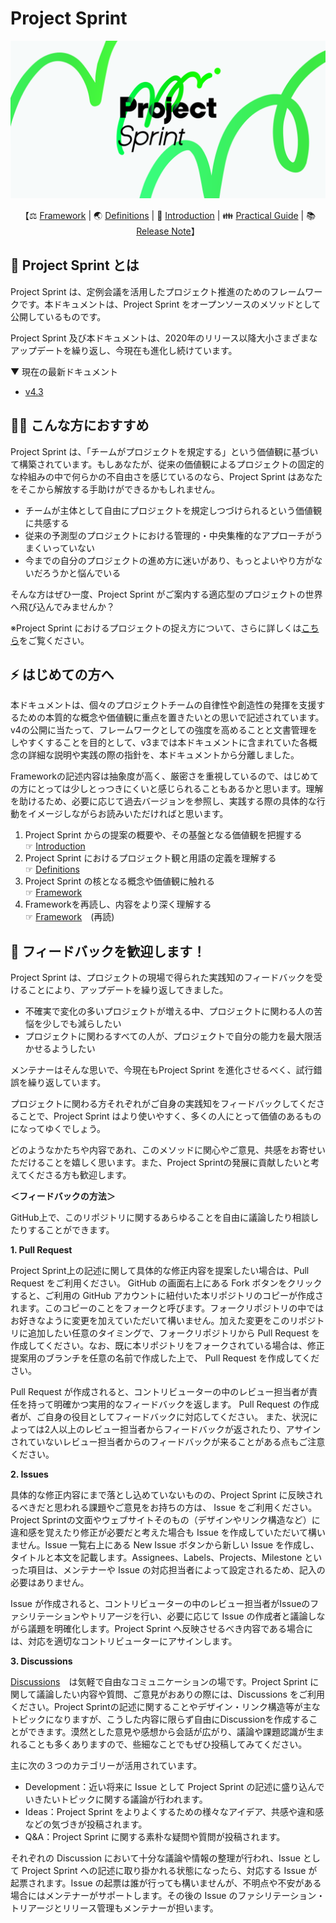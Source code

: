 # Project Sprint

<p align="center">
  <img src='project-sprint/images/pjs_og.png' width=600>
</p>

<p align="center">
    【⚖️ <a href="project-sprint/v4.3/framework.md">Framework</a> | 🌏 <a href="project-sprint/v4.3/definitions.md">Definitions</a> | 🚀 <a href="project-sprint/v4.3/introduction.md">Introduction</a> | 👪 <a href="practical-guide/README.md">Practical Guide</a> | 📚 <a href="https://github.com/copilot-jp/project-sprint/releases">Release Note</a>】

</p>

## 📍 Project Sprint とは

Project Sprint は、定例会議を活用したプロジェクト推進のためのフレームワークです。本ドキュメントは、Project Sprint をオープンソースのメソッドとして公開しているものです。

Project Sprint 及び本ドキュメントは、2020年のリリース以降大小さまざまなアップデートを繰り返し、今現在も進化し続けています。

▼ 現在の最新ドキュメント

* [v4.3](project-sprint/v4.3/README.md)

## 🙆‍♂️ こんな方におすすめ

Project Sprint は、「チームがプロジェクトを規定する」という価値観に基づいて構築されています。もしあなたが、従来の価値観によるプロジェクトの固定的な枠組みの中で何らかの不自由さを感じているのなら、Project Sprint はあなたをそこから解放する手助けができるかもしれません。

* チームが主体として自由にプロジェクトを規定しつづけられるという価値観に共感する
* 従来の予測型のプロジェクトにおける管理的・中央集権的なアプローチがうまくいっていない
* 今までの自分のプロジェクトの進め方に迷いがあり、もっとよいやり方がないだろうかと悩んでいる

そんな方はぜひ一度、Project Sprint がご案内する適応型のプロジェクトの世界へ飛び込んでみませんか？

※Project Sprint におけるプロジェクトの捉え方について、さらに詳しくは[こちら](JA/v4.3/definitions.md)をご覧ください。

## ⚡️ はじめての方へ

本ドキュメントは、個々のプロジェクトチームの自律性や創造性の発揮を支援するための本質的な概念や価値観に重点を置きたいとの思いで記述されています。v4の公開に当たって、フレームワークとしての強度を高めることと文書管理をしやすくすることを目的として、v3までは本ドキュメントに含まれていた各概念の詳細な説明や実践の際の指針を、本ドキュメントから分離しました。

Frameworkの記述内容は抽象度が高く、厳密さを重視しているので、はじめての方にとっては少しとっつきにくいと感じられることもあるかと思います。理解を助けるため、必要に応じて過去バージョンを参照し、実践する際の具体的な行動をイメージしながらお読みいただければと思います。

1. Project Sprint からの提案の概要や、その基盤となる価値観を把握する\
   ☞ [Introduction](project-sprint/introduction.md)
2. Project Sprint におけるプロジェクト観と用語の定義を理解する\
   ☞ [Definitions](project-sprint/definitions.md)
3. Project Sprint の核となる概念や価値観に触れる\
   ☞ [Framework](project-sprint/framework.md)
4. Frameworkを再読し、内容をより深く理解する\
   ☞ [Framework](project-sprint/framework.md)　(再読)

## 🤗 フィードバックを歓迎します！

Project Sprint は、プロジェクトの現場で得られた実践知のフィードバックを受けることにより、アップデートを繰り返してきました。

* 不確実で変化の多いプロジェクトが増える中、プロジェクトに関わる人の苦悩を少しでも減らしたい
* プロジェクトに関わるすべての人が、プロジェクトで自分の能力を最大限活かせるようしたい

メンテナーはそんな思いで、今現在もProject Sprint を進化させるべく、試行錯誤を繰り返しています。

プロジェクトに関わる方それぞれがご自身の実践知をフィードバックしてくださることで、Project Sprint はより使いやすく、多くの人にとって価値のあるものになってゆくでしょう。

どのようなかたちや内容であれ、このメソッドに関心やご意見、共感をお寄せいただけることを嬉しく思います。また、Project Sprintの発展に貢献したいと考えてくださる方も歓迎します。

**＜フィードバックの方法＞**

GitHub上で、このリポジトリに関するあらゆることを自由に議論したり相談したりすることができます。

<B>1. Pull Request</B>

Project Sprint上の記述に関して具体的な修正内容を提案したい場合は、Pull Request をご利用ください。 GitHub の画面右上にある Fork ボタンをクリックすると、ご利用の GitHub アカウントに紐付いた本リポジトリのコピーが作成されます。このコピーのことをフォークと呼びます。フォークリポジトリの中ではお好きなように変更を加えていただいて構いません。加えた変更をこのリポジトリに追加したい任意のタイミングで、フォークリポジトリから Pull Request を作成してください。なお、既に本リポジトリをフォークされている場合は、修正提案用のブランチを任意の名前で作成した上で、 Pull Request を作成してください。

Pull Request が作成されると、コントリビューターの中のレビュー担当者が責任を持って明確かつ実用的なフィードバックを返します。 Pull Request の作成者が、ご自身の役目としてフィードバックに対応してください。 また、状況によっては2人以上のレビュー担当者からフィードバックが返されたり、アサインされていないレビュー担当者からのフィードバックが来ることがある点もご注意ください。

<B>2. Issues</B>

具体的な修正内容にまで落とし込めていないものの、Project Sprint に反映されるべきだと思われる課題やご意見をお持ちの方は、 Issue をご利用ください。Project Sprintの文面やウェブサイトそのもの（デザインやリンク構造など）に違和感を覚えたり修正が必要だと考えた場合も Issue を作成していただいて構いません。Issue 一覧右上にある New Issue ボタンから新しい Issue を作成し、タイトルと本文を記載します。Assignees、Labels、Projects、Milestone といった項目は、メンテナーや Issue の対応担当者によって設定されるため、記入の必要はありません。

Issue が作成されると、コントリビューターの中のレビュー担当者がIssueのファシリテーションやトリアージを行い、必要に応じて Issue の作成者と議論しながら議題を明確化します。Project Sprint へ反映させるべき内容である場合には、対応を適切なコントリビューターにアサインします。

<B>3. Discussions</B>

[Discussions](https://github.com/copilot-jp/project-sprint/discussions)　は気軽で自由なコミュニケーションの場です。Project Sprint に関して議論したい内容や質問、ご意見がおありの際には、Discussions をご利用ください。Project Sprintの記述に関することやデザイン・リンク構造等が主なトピックになりますが、こうした内容に限らず自由にDiscussionを作成することができます。漠然とした意見や感想から会話が広がり、議論や課題認識が生まれることも多くありますので、些細なことでもぜひ投稿してみてください。

主に次の３つのカテゴリーが活用されています。

- Development：近い将来に Issue として Project Sprint の記述に盛り込んでいきたいトピックに関する議論が行われます。
- Ideas：Project Sprint をよりよくするための様々なアイデア、共感や違和感などの気づきが投稿されます。
- Q&A：Project Sprint に関する素朴な疑問や質問が投稿されます。

それぞれの Discussion において十分な議論や情報の整理が行われ、Issue として Project Sprint への記述に取り掛かれる状態になったら、対応する Issue が起票されます。Issue の起票は誰が行っても構いませんが、不明点や不安がある場合にはメンテナーがサポートします。その後の Issue のファシリテーション・トリアージとリリース管理もメンテナーが担います。
